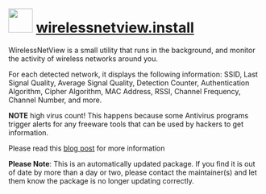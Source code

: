 # <img src="https://cdn.jsdelivr.net/gh/mkevenaar/chocolatey-packages@355d7ce6ca37378aa523127e7f4200685ad58121/icons/wirelessnetview.png" width="48" height="48"/> [wirelessnetview.install](https://community.chocolatey.org/packages/wirelessnetview.install)

WirelessNetView is a small utility that runs in the background, and monitor the activity of wireless networks around you.

For each detected network, it displays the following information: SSID, Last Signal Quality, Average Signal Quality, Detection Counter, Authentication Algorithm, Cipher Algorithm, MAC Address, RSSI, Channel Frequency, Channel Number, and more.

**NOTE** high virus count! This happens because some Antivirus programs trigger alerts for any freeware tools that can be used by hackers to get information.

Please read this [blog post](http://blog.nirsoft.net/2009/05/17/antivirus-companies-cause-a-big-headache-to-small-developers/) for more information

**Please Note**: This is an automatically updated package. If you find it is
out of date by more than a day or two, please contact the maintainer(s) and
let them know the package is no longer updating correctly.

